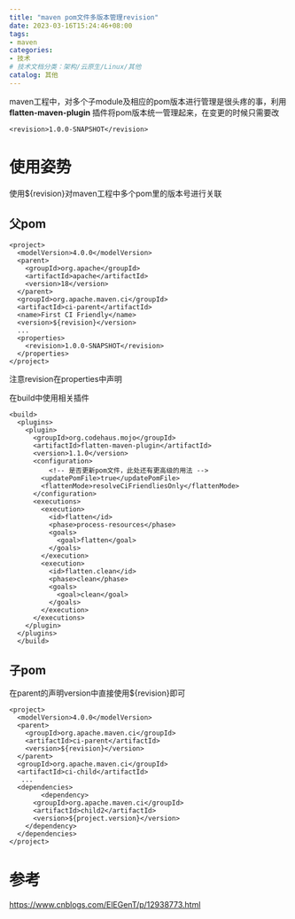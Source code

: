 ```yaml
---
title: "maven pom文件多版本管理revision"
date: 2023-03-16T15:24:46+08:00
tags:
- maven
categories:
- 技术
# 技术文档分类：架构/云原生/Linux/其他
catalog: 其他
---
```





maven工程中，对多个子module及相应的pom版本进行管理是很头疼的事，利用**flatten-maven-plugin** 插件将pom版本统一管理起来，在变更的时候只需要改

<!-- more -->

```
<revision>1.0.0-SNAPSHOT</revision>
```

# 使用姿势

使用${revision}对maven工程中多个pom里的版本号进行关联

## 父pom

```
<project>
  <modelVersion>4.0.0</modelVersion>
  <parent>
    <groupId>org.apache</groupId>
    <artifactId>apache</artifactId>
    <version>18</version>
  </parent>
  <groupId>org.apache.maven.ci</groupId>
  <artifactId>ci-parent</artifactId>
  <name>First CI Friendly</name>
  <version>${revision}</version>
  ...
  <properties>
    <revision>1.0.0-SNAPSHOT</revision>
  </properties>
</project>
```

注意revision在properties中声明

在build中使用相关插件

```
<build>
  <plugins>
    <plugin>
      <groupId>org.codehaus.mojo</groupId>
      <artifactId>flatten-maven-plugin</artifactId>
      <version>1.1.0</version>
      <configuration>
          <!-- 是否更新pom文件，此处还有更高级的用法 -->
        <updatePomFile>true</updatePomFile>
        <flattenMode>resolveCiFriendliesOnly</flattenMode>
      </configuration>
      <executions>
        <execution>
          <id>flatten</id>
          <phase>process-resources</phase>
          <goals>
            <goal>flatten</goal>
          </goals>
        </execution>
        <execution>
          <id>flatten.clean</id>
          <phase>clean</phase>
          <goals>
            <goal>clean</goal>
          </goals>
        </execution>
      </executions>
    </plugin>
  </plugins>
  </build>
```
## 子pom
在parent的声明version中直接使用${revision}即可

```
<project>
  <modelVersion>4.0.0</modelVersion>
  <parent>
    <groupId>org.apache.maven.ci</groupId>
    <artifactId>ci-parent</artifactId>
    <version>${revision}</version>
  </parent>
  <groupId>org.apache.maven.ci</groupId>
  <artifactId>ci-child</artifactId>
   ...
  <dependencies>
        <dependency>
      <groupId>org.apache.maven.ci</groupId>
      <artifactId>child2</artifactId>
      <version>${project.version}</version>
    </dependency>
  </dependencies>
</project>
```

# 参考

https://www.cnblogs.com/ElEGenT/p/12938773.html